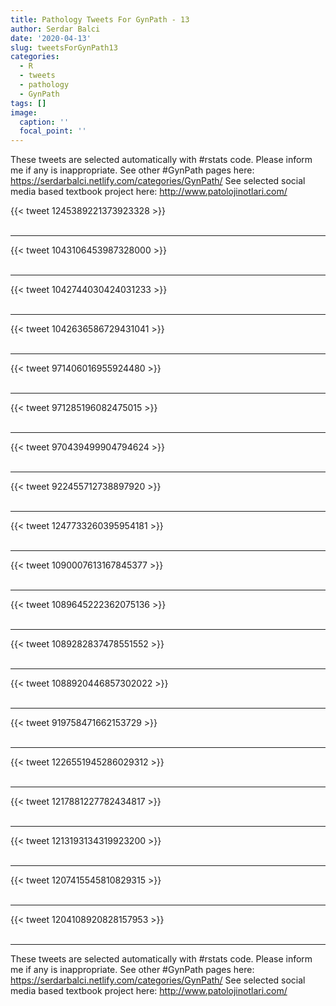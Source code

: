 ```yaml
---
title: Pathology Tweets For GynPath - 13
author: Serdar Balci
date: '2020-04-13'
slug: tweetsForGynPath13
categories:
  - R
  - tweets
  - pathology
  - GynPath
tags: []
image:
  caption: ''
  focal_point: ''
---
```



These tweets are selected automatically with #rstats code. Please inform me if any is inappropriate.
See other #GynPath pages here: https://serdarbalci.netlify.com/categories/GynPath/ 
See selected social media based textbook project here: http://www.patolojinotlari.com/

{{< tweet 1245389221373923328 >}}
<br>
<br>
<hr>
{{< tweet 1043106453987328000 >}}
<br>
<br>
<hr>
{{< tweet 1042744030424031233 >}}
<br>
<br>
<hr>
{{< tweet 1042636586729431041 >}}
<br>
<br>
<hr>
{{< tweet 971406016955924480 >}}
<br>
<br>
<hr>
{{< tweet 971285196082475015 >}}
<br>
<br>
<hr>
{{< tweet 970439499904794624 >}}
<br>
<br>
<hr>
{{< tweet 922455712738897920 >}}
<br>
<br>
<hr>
{{< tweet 1247733260395954181 >}}
<br>
<br>
<hr>
{{< tweet 1090007613167845377 >}}
<br>
<br>
<hr>
{{< tweet 1089645222362075136 >}}
<br>
<br>
<hr>
{{< tweet 1089282837478551552 >}}
<br>
<br>
<hr>
{{< tweet 1088920446857302022 >}}
<br>
<br>
<hr>
{{< tweet 919758471662153729 >}}
<br>
<br>
<hr>
{{< tweet 1226551945286029312 >}}
<br>
<br>
<hr>
{{< tweet 1217881227782434817 >}}
<br>
<br>
<hr>
{{< tweet 1213193134319923200 >}}
<br>
<br>
<hr>
{{< tweet 1207415545810829315 >}}
<br>
<br>
<hr>
{{< tweet 1204108920828157953 >}}
<br>
<br>
<hr>


These tweets are selected automatically with #rstats code. Please inform me if any is inappropriate.
See other #GynPath pages here: https://serdarbalci.netlify.com/categories/GynPath/ 
See selected social media based textbook project here: http://www.patolojinotlari.com/
